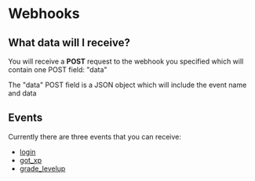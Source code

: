 # Webhooks

## What data will I receive?
You will receive a **POST** request to the webhook you specified which will contain one POST field: "data"

The "data" POST field is a JSON object which will include the event name and data


## Events
Currently there are three events that you can receive:
* [login](/login.html)
* [got_xp](/gotxp.html)
* [grade_levelup](/gradelevelup.html)